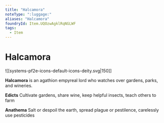 ```yaml
---
title: "Halcamora"
noteType: ":luggage:"
aliases: "Halcamora"
foundryId: Item.UQOzwAgklRqNGLWF
tags:
  - Item
---
```


# Halcamora
![[systems-pf2e-icons-default-icons-deity.svg|150]]

**Halcamora** is an agathion empyreal lord who watches over gardens, parks, and wineries.

**Edicts** Cultivate gardens, share wine, keep helpful insects, teach others to farm

**Anathema** Salt or despoil the earth, spread plague or pestilence, carelessly use pesticides

